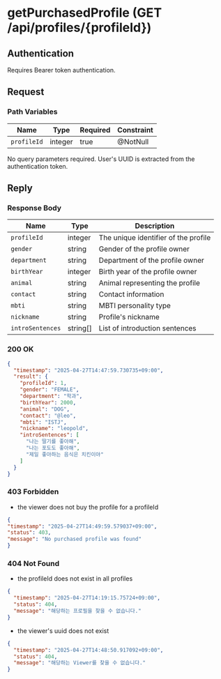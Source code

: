 # getPurchasedProfile (GET /api/profiles/{profileId})

## Authentication
Requires Bearer token authentication.

## Request

### Path Variables

| Name        | Type    | Required | Constraint |
|-------------|---------|----------|------------|
| `profileId` | integer | true     | @NotNull   |

No query parameters required. User's UUID is extracted from the authentication token.

## Reply

### Response Body

| Name             | Type     | Description                                       |
|------------------|----------|---------------------------------------------------|
| `profileId`      | integer  | The unique identifier of the profile              |
| `gender`         | string   | Gender of the profile owner                       |
| `department`     | string   | Department of the profile owner                   |
| `birthYear`      | integer  | Birth year of the profile owner                   |
| `animal`         | string   | Animal representing the profile                   |
| `contact`        | string   | Contact information                               |
| `mbti`           | string   | MBTI personality type                             |
| `nickname`       | string   | Profile's nickname                                |
| `introSentences` | string[] | List of introduction sentences                    |

### 200 OK

```json
{
  "timestamp": "2025-04-27T14:47:59.730735+09:00",
  "result": {
    "profileId": 1,
    "gender": "FEMALE",
    "department": "학과",
    "birthYear": 2000,
    "animal": "DOG",
    "contact": "@leo",
    "mbti": "ISTJ",
    "nickname": "leopold",
    "introSentences": [
      "나는 딸기를 좋아해",
      "나는 포도도 좋아해",
      "제일 좋아하는 음식은 치킨이야"
    ]
  }
}
```

### 403 Forbidden

- the viewer does not buy the profile for a profileId

```json
{
"timestamp": "2025-04-27T14:49:59.579037+09:00",
"status": 403,
"message": "No purchased profile was found"
}
```

### 404 Not Found

- the profileId does not exist in all profiles

```json
{
  "timestamp": "2025-04-27T14:19:15.75724+09:00",
  "status": 404,
  "message": "해당하는 프로필을 찾을 수 없습니다."
}
```

- the viewer's uuid does not exist

```json
{
  "timestamp": "2025-04-27T14:48:50.917092+09:00",
  "status": 404,
  "message": "해당하는 Viewer를 찾을 수 없습니다."
}

